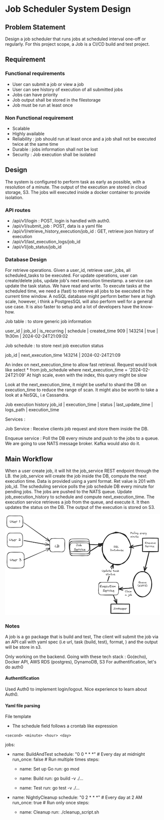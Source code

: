 # Job Scheduler System Design

## Problem Statement
Design a job scheduler that runs jobs at scheduled interval one-off or regularly.
For this project scope, a Job is a CI/CD build and test project.

## Requirement
### Functional requirements

* User can submit a job or view a job
* User can see history of execution of all submitted jobs
* Jobs can have priority
* Job output shall be stored in the filestorage
* Job must be run at least once

### Non Functional requirement
* Scalable
* Highly available
* Reliability : job should run at least once and a job shall not be executed twice at the same time
* Durable : jobs information shall not be lost
* Security : Job execution shall be isolated


## Design

The system is configured to perform task as early as possible, with a resolution of a minute.
The output of the execution are stored in cloud storage, S3. The jobs will executed inside a docker container to provide isolation.

### API routes
- /api/v1/login : POST, login is handled with auth0.
- /api/v1/submit_job : POST, data is a yaml file
- /api/v1/retrieve_history_execution/job_id : GET, retrieve json history of execution
- /api/v1/last_execution_logs/job_id
- /api/v1/job_status/job_id

### Database Design

For retrieve operations. Given a user_id, retrieve user_jobs, all scheduled_tasks to be executed.
For update operations, user can create/delete jobs, update job's next execution timestamp. a service can update the task status.
We have read and write.
To execute tasks at the scheduled time, we need a (fast) to retrieve all jobs to be executed in the current time window.
A noSQL database might perform better here at high scale, however, i think a PostgresSQL will also perform well for a general use case.
It is also faster to setup and a lot of developers have the know-how.

Job table : to store generic job information

user_id | job_id | is_recurring | schedule | created_time
909     | 143214 | true         | 1h30m    | 2024-02-24T21:09:02

Job schedule : to store next job execution status

job_id | next_execution_time
143214 | 2024-02-24T21:09

An index on next_execution_time to allow fast retrieval.
Request would look like 
select * from job_schedule where next_execution_time = '2024-02-24T21:09'
At high scale, even with the index,  this query might be slow

Look at the next_execution_time, it might be useful to shard the DB on execution_time to reduce the range of scan.
It might also be worth to take a look at a NoSQL, i.e Cassandra.

Job execution history
job_id | execution_time | status | last_update_time | logs_path | execution_time

Services : 

Job Service : 
Receive clients job request and store them inside the DB.

Enqueue service : 
Poll the DB every minute and push to the jobs to a queue.
We are going to use NATS message broker. Kafka would also do it.

## Main Workflow
When a user create job, it will hit the job_service REST endpoint through the LB. the job_service will create the job inside the DB, compute the next execution time.
Data is provided using a yaml format. Ret value is 201 with job_id.
The scheduling service polls the job schedule DB every minute for pending jobs. The jobs are pushed to the NATS queue. Update job_execution_history to schedule and compute next_execution_time.
The execution service retrieves a job from the queue, and execute it. It then updates the status on the DB. The output of the execution is stored on S3.

![Job Scheduler System Design](job_scheduler_system_design.png)

### Notes
A job is a go package that is build and test, The client will submit the job via an API call with yaml spec (i.e url, task (build, test), format, ) and the output will be store in s3.

Only working on the backend. 
Going with these tech stack : 
Go(echo), Docker API, AWS RDS (postgres), DynamoDB, S3
For authentification, let's do auth0


#### Authentification
Used Auth0 to implement login/logout. Nice experience to learn about Auth0.

#### Yaml file parsing

File template

* The schedule field follows a crontab like expression

```
<second> <minute> <hour> <day>
```


jobs:
  - name: BuildAndTest
    schedule: "0 0 * * *"  # Every day at midnight
    run_once: false         # Run multiple times
    steps:
      - name: Set up Go
        run: go mod

      - name: Build
        run: go build -v ./...

      - name: Test
        run: go test -v ./...

  - name: NightlyCleanup
    schedule: "0 2 * * *"  # Every day at 2 AM
    run_once: true          # Run only once
    steps:
      - name: Cleanup
        run: ./cleanup_script.sh